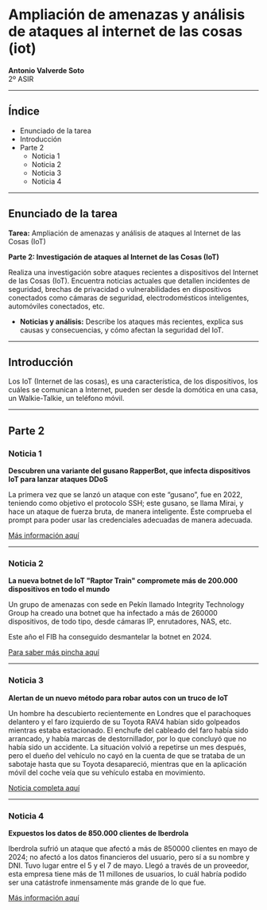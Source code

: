 
# Ampliación de amenazas y análisis de ataques al internet de las cosas (iot)

**Antonio Valverde Soto**  
2º ASIR

---

## Índice
- Enunciado de la tarea
- Introducción
- Parte 2
  - Noticia 1
  - Noticia 2
  - Noticia 3
  - Noticia 4

---

## Enunciado de la tarea

**Tarea:** Ampliación de amenazas y análisis de ataques al Internet de las Cosas (IoT)

**Parte 2: Investigación de ataques al Internet de las Cosas (IoT)**

Realiza una investigación sobre ataques recientes a dispositivos del Internet de las Cosas (IoT). Encuentra noticias actuales que detallen incidentes de seguridad, brechas de privacidad o vulnerabilidades en dispositivos conectados como cámaras de seguridad, electrodomésticos inteligentes, automóviles conectados, etc.

- **Noticias y análisis:** Describe los ataques más recientes, explica sus causas y consecuencias, y cómo afectan la seguridad del IoT.

---

## Introducción

Los IoT (Internet de las cosas), es una característica, de los dispositivos, los cuáles se comunican a Internet, pueden ser desde la domótica en una casa, un Walkie-Talkie, un teléfono móvil.

---

## Parte 2

### Noticia 1

**Descubren una variante del gusano RapperBot, que infecta dispositivos IoT para lanzar ataques DDoS**

La primera vez que se lanzó un ataque con este “gusano”, fue en 2022, teniendo como objetivo el protocolo SSH; este gusano, se llama Mirai, y hace un ataque de fuerza bruta, de manera inteligente. Éste comprueba el prompt para poder usar las credenciales adecuadas de manera adecuada.

[Más información aquí](https://www.europapress.es/portaltic/ciberseguridad/noticia-descubren-variante-gusano-rapperbot-infecta-dispositivos-iot-lanzar-ataques-ddos-20230418152548.html)

---

### Noticia 2

**La nueva botnet de IoT "Raptor Train" compromete más de 200.000 dispositivos en todo el mundo**

Un grupo de amenazas con sede en Pekín llamado Integrity Technology Group ha creado una botnet que ha infectado a más de 260000 dispositivos, de todo tipo, desde cámaras IP, enrutadores, NAS, etc.

Este año el FIB ha conseguido desmantelar la botnet en 2024.

[Para saber más pincha aquí](https://es.linkedin.com/pulse/la-nueva-botnet-de-iot-raptor-train-compromete-m%C3%A1s-200000-dispositivos-4iagc)

---

### Noticia 3

**Alertan de un nuevo método para robar autos con un truco de IoT**

Un hombre ha descubierto recientemente en Londres que el parachoques delantero y el faro izquierdo de su Toyota RAV4 habían sido golpeados mientras estaba estacionado. El enchufe del cableado del faro había sido arrancado, y había marcas de destornillador, por lo que concluyó que no había sido un accidente. La situación volvió a repetirse un mes después, pero el dueño del vehículo no cayó en la cuenta de que se trataba de un sabotaje hasta que su Toyota desapareció, mientras que en la aplicación móvil del coche veía que su vehículo estaba en movimiento.

[Noticia completa aquí](https://www.escudodigital.com/tecnologia/alertan-nuevo-metodo-robar-autos-con-truco-iot_55040_102.html)

---

### Noticia 4

**Expuestos los datos de 850.000 clientes de Iberdrola**

Iberdrola sufrió un ataque que afectó a más de 850000 clientes en mayo de 2024; no afectó a los datos financieros del usuario, pero sí a su nombre y DNI. Tuvo lugar entre el 5 y el 7 de mayo. Llegó a través de un proveedor, esta empresa tiene más de 11 millones de usuarios, lo cuál habría podido ser una catástrofe inmensamente más grande de lo que fue.

[Más información aquí](https://www.channelpartner.es/seguridad/principales-ciberataques-en-espana-en-2024/)
